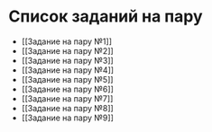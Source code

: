 # Список заданий на пару

- [[Задание на пару №1]]
- [[Задание на пару №2]]
- [[Задание на пару №3]]
- [[Задание на пару №4]]
- [[Задание на пару №5]]
- [[Задание на пару №6]]
- [[Задание на пару №7]]
- [[Задание на пару №8]]
- [[Задание на пару №9]]


